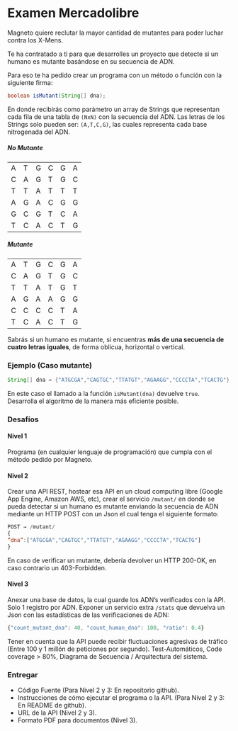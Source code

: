 # Examen Mercadolibre

Magneto quiere reclutar la mayor cantidad de mutantes para poder luchar contra los X-Mens.

Te ha contratado a ti para que desarrolles un proyecto que detecte si un humano es mutante basándose en su secuencia de ADN.

Para eso te ha pedido crear un programa con un método o función con la siguiente firma:

```java
boolean isMutant(String[] dna);
```

En donde recibirás como parámetro un array de Strings que representan cada fila de una tabla de `(NxN)` con la secuencia del ADN. Las letras de los Strings solo pueden ser: `(A,T,C,G)`, las cuales representa cada base nitrogenada del ADN.

<div class="row">
<div class="col-4 offset-1">

<h5>No Mutante</h5>
<table class="table table-bordered">
	<tr><td> A </td><td> T </td><td> G </td><td> C </td><td> G </td><td> A </td></tr>
	<tr><td> C </td><td> A </td><td> G </td><td> T </td><td> G </td><td> C </td></tr>
	<tr><td> T </td><td> T </td><td> A </td><td> T </td><td> T </td><td> T </td></tr>
	<tr><td> A </td><td> G </td><td> A </td><td> C </td><td> G </td><td> G </td></tr>
	<tr><td> G </td><td> C </td><td> G </td><td> T </td><td> C </td><td> A </td></tr>
	<tr><td> T </td><td> C </td><td> A </td><td> C </td><td> T </td><td> G </td></tr>
</table>

</div>
<div class="col-4 offset-1">

<h5>Mutante</h5>
<table class="table table-bordered mutant">
	<tr><td> A </td><td> T </td><td> G </td><td> C </td><td> G </td><td> A </td></tr>
	<tr><td> C </td><td> A </td><td> G </td><td> T </td><td> G </td><td> C </td></tr>
	<tr><td> T </td><td> T </td><td> A </td><td> T </td><td> G </td><td> T </td></tr>
	<tr><td> A </td><td> G </td><td> A </td><td> A </td><td> G </td><td> G </td></tr>
	<tr><td> C </td><td> C </td><td> C </td><td> C </td><td> T </td><td> A </td></tr>
	<tr><td> T </td><td> C </td><td> A </td><td> C </td><td> T </td><td> G </td></tr>
</table>

</div>
</div>

Sabrás si un humano es mutante, si encuentras **más de una secuencia de cuatro letras iguales​**, de forma oblicua, horizontal o vertical.

### Ejemplo (Caso mutante)

```java
String[] dna = {"ATGCGA","CAGTGC","TTATGT","AGAAGG","CCCCTA","TCACTG"};
```

En este caso el llamado a la función `isMutant(dna)` devuelve `true`.
Desarrolla el algoritmo de la manera más eficiente posible.

### Desafíos

#### Nivel 1

Programa (en cualquier lenguaje de programación) que cumpla con el método pedido por Magneto.

#### Nivel 2

Crear una API REST, hostear esa API en un cloud computing libre (Google App Engine, Amazon AWS, etc), crear el servicio `/mutant/` en donde se pueda detectar si un humano es mutante enviando la secuencia de ADN mediante un HTTP POST con un Json el cual tenga el siguiente formato:

```javascript
POST → /mutant/
{
“dna”:["ATGCGA","CAGTGC","TTATGT","AGAAGG","CCCCTA","TCACTG"]
}
```

En caso de verificar un mutante, debería devolver un HTTP 200-OK, en caso contrario un
403-Forbidden.

#### Nivel 3

Anexar una base de datos, la cual guarde los ADN’s verificados con la API.
Solo 1 registro por ADN.
Exponer un servicio extra `/stats` que devuelva un Json con las estadísticas de las verificaciones de ADN: 

```javascript
{"count_mutant_dna": 40, "count_human_dna": 100, "ratio": 0.4}
```

Tener en cuenta que la API puede recibir fluctuaciones agresivas de tráfico (Entre 100 y 1 millón de peticiones por segundo).
Test-Automáticos, Code coverage > 80%, Diagrama de Secuencia / Arquitectura del sistema.

### Entregar

- Código Fuente (Para Nivel 2 y 3: En repositorio github).
- Instrucciones de cómo ejecutar el programa o la API. (Para Nivel 2 y 3: En README de
github).
- URL de la API (Nivel 2 y 3).
- Formato PDF para documentos (Nivel 3).